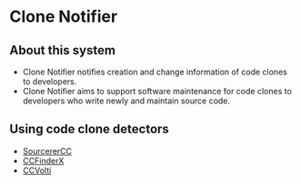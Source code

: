# Clone Notifier

## About this system
- Clone Notifier notifies creation and change information of code clones to developers. 
- Clone Notifier aims to support software maintenance for code clones to developers who write newly and maintain source code.

## Using code clone detectors
- [SourcererCC]
- [CCFinderX]
- [CCVolti]


[SourcererCC]: https://github.com/Mondego/SourcererCC

[CCFinderX]: http://www.ccfinder.net/ccfinderx-j.html

[CCVolti]: https://github.com/k-yokoi/CCVolti
